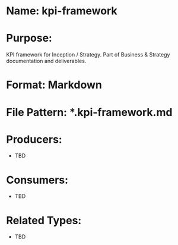 # Name: kpi-framework

# Purpose:
KPI framework for Inception / Strategy. Part of Business & Strategy documentation and deliverables.

# Format: Markdown

# File Pattern: *.kpi-framework.md

# Producers:
- TBD

# Consumers:
- TBD

# Related Types:
- TBD
